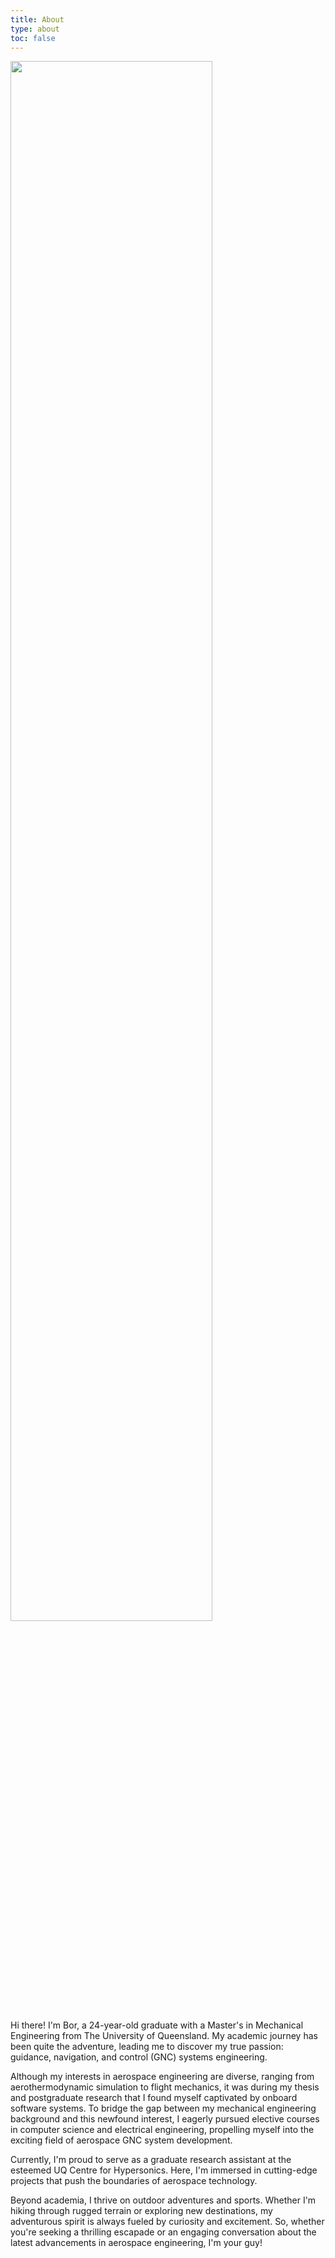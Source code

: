 ```yaml
---
title: About
type: about
toc: false
---
```


<img src="/images/about-photo.jpg" width=80%>

Hi there! I'm Bor, a 24-year-old graduate with a Master's in Mechanical Engineering from The University of Queensland. My academic journey has been quite the adventure, leading me to discover my true passion: guidance, navigation, and control (GNC) systems engineering.

Although my interests in aerospace engineering are diverse, ranging from aerothermodynamic simulation to flight mechanics, it was during my thesis and postgraduate research that I found myself captivated by onboard software systems. To bridge the gap between my mechanical engineering background and this newfound interest, I eagerly pursued elective courses in computer science and electrical engineering, propelling myself into the exciting field of aerospace GNC system development.

Currently, I'm proud to serve as a graduate research assistant at the esteemed UQ Centre for Hypersonics. Here, I'm immersed in cutting-edge projects that push the boundaries of aerospace technology.

Beyond academia, I thrive on outdoor adventures and sports. Whether I'm hiking through rugged terrain or exploring new destinations, my adventurous spirit is always fueled by curiosity and excitement. So, whether you're seeking a thrilling escapade or an engaging conversation about the latest advancements in aerospace engineering, I'm your guy!


